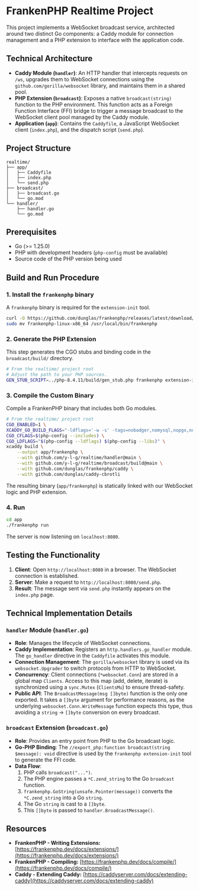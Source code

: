 # FrankenPHP Realtime Project

This project implements a WebSocket broadcast service, architected around two distinct Go components: a Caddy module for connection management and a PHP extension to interface with the application code.

## Technical Architecture

-   **Caddy Module (`handler`)**: An HTTP handler that intercepts requests on `/ws`, upgrades them to WebSocket connections using the `github.com/gorilla/websocket` library, and maintains them in a shared pool.
-   **PHP Extension (`broadcast`)**: Exposes a native `broadcast(string)` function to the PHP environment. This function acts as a Foreign Function Interface (FFI) bridge to trigger a message broadcast to the WebSocket client pool managed by the Caddy module.
-   **Application (`app`)**: Contains the `Caddyfile`, a JavaScript WebSocket client (`index.php`), and the dispatch script (`send.php`).

## Project Structure

```
realtime/
├── app/
│   ├── Caddyfile
│   ├── index.php
│   └── send.php
├── broadcast/
│   ├── broadcast.go
│   └── go.mod
└── handler/
    ├── handler.go
    └── go.mod
```

## Prerequisites

-   Go (>= 1.25.0)
-   PHP with development headers (`php-config` must be available)
-   Source code of the PHP version being used

## Build and Run Procedure

### 1. Install the `frankenphp` binary

A `frankenphp` binary is required for the `extension-init` tool.

```bash
curl -O https://github.com/dunglas/frankenphp/releases/latest/download/frankenphp-linux-x86_64
sudo mv frankenphp-linux-x86_64 /usr/local/bin/frankenphp
```

### 2. Generate the PHP Extension

This step generates the CGO stubs and binding code in the `broadcast/build/` directory.

```bash
# From the realtime/ project root
# Adjust the path to your PHP sources.
GEN_STUB_SCRIPT=../php-8.4.11/build/gen_stub.php frankenphp extension-init broadcast/broadcast.go
```

### 3. Compile the Custom Binary

Compile a FrankenPHP binary that includes both Go modules.

```bash
# From the realtime/ project root
CGO_ENABLED=1 \
XCADDY_GO_BUILD_FLAGS="-ldflags='-w -s' -tags=nobadger,nomysql,nopgx,nowatcher" \
CGO_CFLAGS=$(php-config --includes) \
CGO_LDFLAGS="$(php-config --ldflags) $(php-config --libs)" \
xcaddy build \
    --output app/frankenphp \
    --with github.com/y-l-g/realtime/handler@main \
    --with github.com/y-l-g/realtime/broadcast/build@main \
    --with github.com/dunglas/frankenphp/caddy \
    --with github.com/dunglas/caddy-cbrotli
```

The resulting binary (`app/frankenphp`) is statically linked with our WebSocket logic and PHP extension.

### 4. Run

```bash
cd app
./frankenphp run
```

The server is now listening on `localhost:8080`.

## Testing the Functionality

1.  **Client**: Open `http://localhost:8080` in a browser. The WebSocket connection is established.
2.  **Server**: Make a request to `http://localhost:8080/send.php`.
3.  **Result**: The message sent via `send.php` instantly appears on the `index.php` page.

## Technical Implementation Details

### `handler` Module (`handler.go`)

-   **Role**: Manages the lifecycle of WebSocket connections.
-   **Caddy Implementation**: Registers an `http.handlers.go_handler` module. The `go_handler` directive in the `Caddyfile` activates this module.
-   **Connection Management**: The `gorilla/websocket` library is used via its `websocket.Upgrader` to switch protocols from HTTP to WebSocket.
-   **Concurrency**: Client connections (`*websocket.Conn`) are stored in a global map `Clients`. Access to this map (add, delete, iterate) is synchronized using a `sync.Mutex` (`ClientsMu`) to ensure thread-safety.
-   **Public API**: The `BroadcastMessage(msg []byte)` function is the only one exported. It takes a `[]byte` argument for performance reasons, as the underlying `websocket.Conn.WriteMessage` function expects this type, thus avoiding a `string` -> `[]byte` conversion on every broadcast.

### `broadcast` Extension (`broadcast.go`)

-   **Role**: Provides an entry point from PHP to the Go broadcast logic.
-   **Go-PHP Binding**: The `//export_php:function broadcast(string $message): void` directive is used by the `frankenphp extension-init` tool to generate the FFI code.
-   **Data Flow**:
    1.  PHP calls `broadcast("...")`.
    2.  The PHP engine passes a `*C.zend_string` to the Go `broadcast` function.
    3.  `frankenphp.GoString(unsafe.Pointer(message))` converts the `*C.zend_string` into a Go `string`.
    4.  The Go `string` is cast to a `[]byte`.
    5.  This `[]byte` is passed to `handler.BroadcastMessage()`.

## Resources

-   **FrankenPHP - Writing Extensions:** [https://frankenphp.dev/docs/extensions/](https://frankenphp.dev/docs/extensions/)
-   **FrankenPHP - Compiling:** [https://frankenphp.dev/docs/compile/](https://frankenphp.dev/docs/compile/)
-   **Caddy - Extending Caddy:** [https://caddyserver.com/docs/extending-caddy](https://caddyserver.com/docs/extending-caddy)